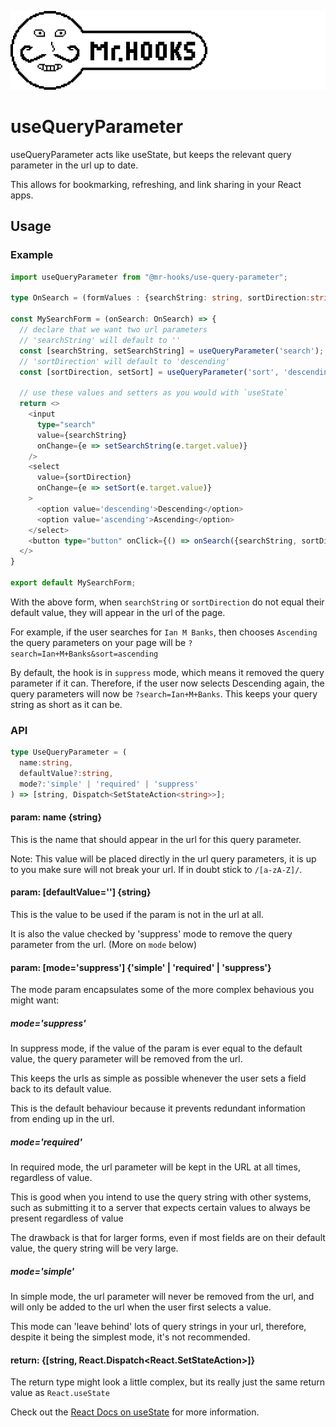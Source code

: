 ![mr-hooks.png](https://raw.githubusercontent.com/mr-hooks/.github/main/mr-hooks.png)

# useQueryParameter

useQueryParameter acts like useState, but keeps the relevant query parameter in the url up to date.

This allows for bookmarking, refreshing, and link sharing in your React apps.

## Usage

### Example

```typescript jsx
import useQueryParameter from "@mr-hooks/use-query-parameter";

type OnSearch = (formValues : {searchString: string, sortDirection:string}) => void

const MySearchForm = (onSearch: OnSearch) => {
  // declare that we want two url parameters
  // 'searchString' will default to ''
  const [searchString, setSearchString] = useQueryParameter('search');
  // 'sortDirection' will default to 'descending'
  const [sortDirection, setSort] = useQueryParameter('sort', 'descending');

  // use these values and setters as you would with `useState`
  return <>
    <input
      type="search"
      value={searchString}
      onChange={e => setSearchString(e.target.value)}
    />
    <select
      value={sortDirection}
      onChange={e => setSort(e.target.value)}
    >
      <option value='descending'>Descending</option>
      <option value='ascending'>Ascending</option>
    </select>
    <button type="button" onClick={() => onSearch({searchString, sortDirection})}>Search</button>
  </>
}

export default MySearchForm;
```

With the above form, when `searchString` or `sortDirection` do not equal their default value, they will appear in the url of the page.

For example, if the user searches for `Ian M Banks`, then chooses `Ascending` the query parameters on your page will be `?search=Ian+M+Banks&sort=ascending`

By default, the hook is in `suppress` mode, which means it removed the query parameter if it can. Therefore, if the user now selects Descending again, the query parameters will now be `?search=Ian+M+Banks`. This keeps your query string as short as it can be.

### API

```typescript jsx
type UseQueryParameter = (
  name:string,
  defaultValue?:string,
  mode?:'simple' | 'required' | 'suppress'
) => [string, Dispatch<SetStateAction<string>>];
```

#### param: name {string} 
This is the name that should appear in the url for this query parameter.

Note: This value will be placed directly in the url query parameters, it is up to you make sure will not break your url. If in doubt stick to `/[a-zA-Z]/`.

#### param: [defaultValue=''] {string} 
This is the value to be used if the param is not in the url at all.

It is also the value checked by 'suppress' mode to remove the query parameter from the url. (More on `mode` below)

#### param: [mode='suppress'] {'simple' | 'required' | 'suppress'} 
The mode param encapsulates some of the more complex behavious you might want:

##### mode='suppress'
In suppress mode, if the value of the param is ever equal to the default value, the query parameter will be removed from the url.

This keeps the urls as simple as possible whenever the user sets a field back to its default value.

This is the default behaviour because it prevents redundant information from ending up in the url.

##### mode='required'
In required mode, the url parameter will be kept in the URL at all times, regardless of value.

This is good when you intend to use the query string with other systems, such as submitting it to a server that expects certain values to always be present regardless of value

The drawback is that for larger forms, even if most fields are on their default value, the query string will be very large.

##### mode='simple'
In simple mode, the url parameter will never be removed from the url, and will only be added to the url when the user first selects a value.

This mode can 'leave behind' lots of query strings in your url, therefore, despite it being the simplest mode, it's not recommended.

#### return: {[string, React.Dispatch<React.SetStateAction<string>>]}
The return type might look a little complex, but its really just the same return value as `React.useState`

Check out the [React Docs on useState](https://react.dev/reference/react/useState) for more information.
